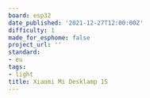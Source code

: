 ```yaml
---
board: esp32
date_published: '2021-12-27T12:00:00Z'
difficulty: 1
made_for_esphome: false
project_url: ''
standard:
- eu
tags:
- light
title: Xiaomi Mi Desklamp 1S
---
```


